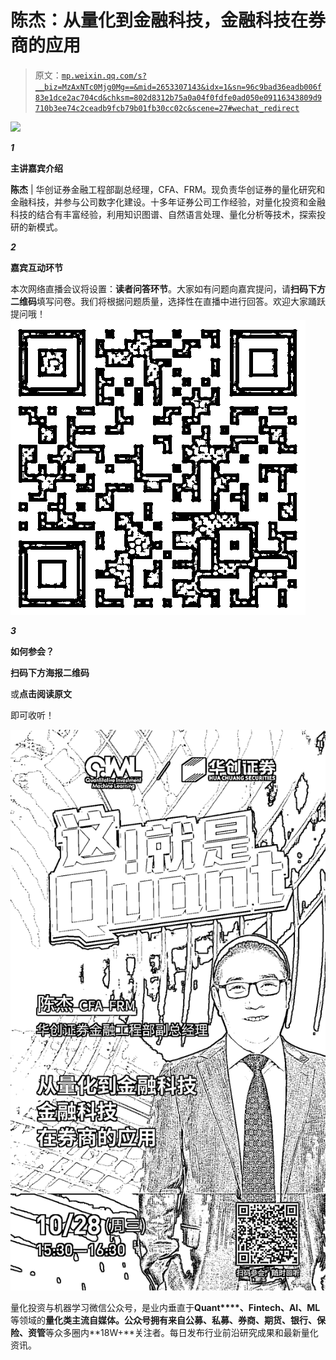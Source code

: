 # 陈杰：从量化到金融科技，金融科技在券商的应用

> 原文：[`mp.weixin.qq.com/s?__biz=MzAxNTc0Mjg0Mg==&mid=2653307143&idx=1&sn=96c9bad36eadb006f83e1dce2ac704cd&chksm=802d8312b75a0a04f0fdfe0ad050e09116343809d9710b3ee74c2ceadb9fcb79b01fb30cc02c&scene=27#wechat_redirect`](http://mp.weixin.qq.com/s?__biz=MzAxNTc0Mjg0Mg==&mid=2653307143&idx=1&sn=96c9bad36eadb006f83e1dce2ac704cd&chksm=802d8312b75a0a04f0fdfe0ad050e09116343809d9710b3ee74c2ceadb9fcb79b01fb30cc02c&scene=27#wechat_redirect)

![](http://mp.weixin.qq.com/s?__biz=MzAxNTc0Mjg0Mg==&mid=2653306887&idx=1&sn=c9b8ce2bdf6c17c1833b2f18fe8d3f06&chksm=802d8212b75a0b04d63492e15956b0edc389e29e5b5e63437127290cc2869e7a3481addefc3d&scene=21#wechat_redirect)

***1***

**主讲嘉宾介绍**

**陈杰** | 华创证券金融工程部副总经理，CFA、FRM。现负责华创证券的量化研究和金融科技，并参与公司数字化建设。十多年证券公司工作经验，对量化投资和金融科技的结合有丰富经验，利用知识图谱、自然语言处理、量化分析等技术，探索投研的新模式。

***2***

**嘉宾互动环节**

本次网络直播会议将设置：**读者问答环节**。大家如有问题向嘉宾提问，请**扫码下方二维码**填写问卷。我们将根据问题质量，选择性在直播中进行回答。欢迎大家踊跃提问哦！  ![](img/b1d953032becf3a5383bffb08fd50597.png)

***3***

**如何参会？**

**扫码下方海报二维码**

或**点击阅读原文**

即可收听！

![](img/1f1ebc5d5fa7a6f411cae55721cbe58b.png)

量化投资与机器学习微信公众号，是业内垂直于**Quant****、Fintech、AI、ML**等领域的**量化类主流自媒体。**公众号拥有来自**公募、私募、券商、期货、银行、保险、资管**等众多圈内**18W+**关注者。每日发布行业前沿研究成果和最新量化资讯。